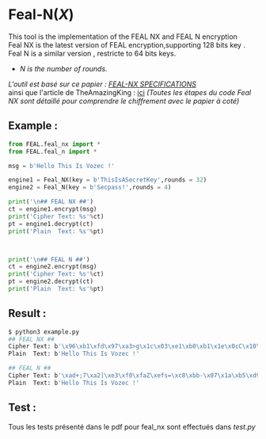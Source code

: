 # Feal-N(*X*)
This tool is the implementation of the FEAL NX and FEAL N encryption   
Feal NX is the latest version of FEAL encryption,supporting 128 bits key .
Feal N is a similar version , restricte to 64 bits keys.
- *N is the number of rounds.*

*L'outil est basé sur ce papier : [FEAL-NX SPECIFICATIONS 
](https://info.isl.ntt.co.jp/crypt/eng/archive/dl/feal/call-3e.pdf)*  
ainsi que l'article de TheAmazingKing : [ici](http://www.theamazingking.com/crypto-feal.php)
*(Toutes les étapes du code Feal NX sont détaillé pour comprendre le chiffrement avec le papier à coté)*

## Example :

```python
from FEAL.feal_nx import *
from FEAL.feal_n import *

msg = b'Hello This Is Vozec !'

engine1 = Feal_NX(key = b'ThisIsASecretKey',rounds = 32)
engine2 = Feal_N(key = b'Secpass!',rounds = 4)

print('\n## FEAL NX ##')
ct = engine1.encrypt(msg)
print('Cipher Text: %s'%ct)
pt = engine1.decrypt(ct)
print('Plain  Text: %s'%pt)



print('\n## FEAL N ##')
ct = engine2.encrypt(msg)
print('Cipher Text: %s'%ct)
pt = engine2.decrypt(ct)
print('Plain  Text: %s'%pt)
```

## Result :
```bash
$ python3 example.py
## FEAL NX ##
Cipher Text: b'\x96\xb1\xfd\x97\xa3>g\x1c\x03\xe1\xb0\xb1\x1e\x0cC\x10\xd2y\xea,\xc5\xde\x12\xb5'
Plain  Text: b'Hello This Is Vozec !'

## FEAL N ##
Cipher Text: b'\xad+;7\xa2]\xe3\xf0\xfaZ\xefs=\xc8\xbb-\x07\x1a\xb5\xd91\xf0\x1e\x82'
Plain  Text: b'Hello This Is Vozec !'
```

## Test : 
Tous les tests présenté dans le pdf pour feal_nx sont effectués dans *test.py*
